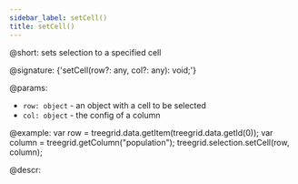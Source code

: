 ```yaml
---
sidebar_label: setCell()
title: setCell()
---          
```


@short: sets selection to a specified cell

@signature: {'setCell(row?: any, col?: any): void;'}

@params:
- `row: object` - an object with a cell to be selected
- `col: object` - the config of a column

@example:
var row = treegrid.data.getItem(treegrid.data.getId(0));
var column = treegrid.getColumn("population");
treegrid.selection.setCell(row, column);

@descr:

[comment]: # (@related: treegrid/usage_selection.md#setting-selection-to-a-cell)

[comment]: # (@relatedapi: treegrid/api/selection/selection_enable_method.md treegrid/api/selection/selection_removecell_method.md)
